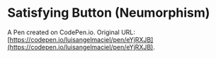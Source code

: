 # Satisfying Button (Neumorphism)

A Pen created on CodePen.io. Original URL: [https://codepen.io/luisangelmaciel/pen/eYjRXJB](https://codepen.io/luisangelmaciel/pen/eYjRXJB).

